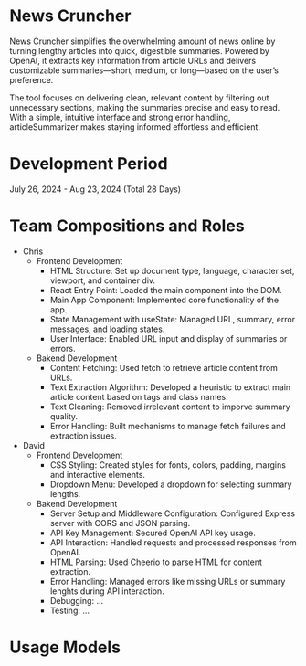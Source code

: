 # News Cruncher 

News Cruncher simplifies the overwhelming amount of news online by turning lengthy articles into quick, digestible summaries. Powered by OpenAI, it extracts key information from article URLs and delivers customizable summaries—short, medium, or long—based on the user’s preference.

The tool focuses on delivering clean, relevant content by filtering out unnecessary sections, making the summaries precise and easy to read. With a simple, intuitive interface and strong error handling, articleSummarizer makes staying informed effortless and efficient.

# Development Period

July 26, 2024 - Aug 23, 2024 (Total 28 Days)


# Team Compositions and Roles

- Chris
  - Frontend Development
    - HTML Structure: Set up document type, language, character set, viewport, and container div.
    - React Entry Point: Loaded the main component into the DOM.
    - Main App Component: Implemented core functionality of the app.
    - State Management with useState: Managed URL, summary, error messages, and loading states. 
    - User Interface: Enabled URL input and display of summaries or errors. 
  - Bakend Development
    - Content Fetching: Used fetch to retrieve article content from URLs.
    - Text Extraction Algorithm: Developed a heuristic to extract main article content based on tags and class names. 
    - Text Cleaning: Removed irrelevant content to imporve summary quality. 
    - Error Handling: Built mechanisms to manage fetch failures and extraction issues. 
- David
  - Frontend Development
    - CSS Styling: Created styles for fonts, colors, padding, margins and interactive elements.
    - Dropdown Menu: Developed a dropdown for selecting summary lengths. 
  - Bakend Development
    - Server Setup and Middleware Configuration: Configured Express server with CORS and JSON parsing.
    - API Key Management: Secured OpenAI API key usage.
    - API Interaction: Handled requests and processed responses from OpenAI.
    - HTML Parsing: Used Cheerio to parse HTML for content extraction.
    - Error Handling: Managed errors like missing URLs or summary lenghts during API interaction.
    - Debugging: ...
    - Testing: ...

# Usage Models
